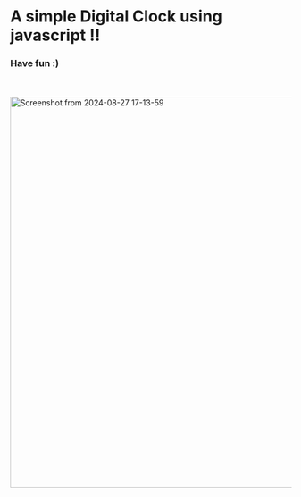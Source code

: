 <h1>A simple Digital Clock using javascript !!</h1>
<h3>Have fun :)</h3>
<br><br>
<img width="700" alt="Screenshot from 2024-08-27 17-13-59" src="https://github.com/user-attachments/assets/cda0dee1-366f-4f9c-a88c-b1bc89cb61f8">

